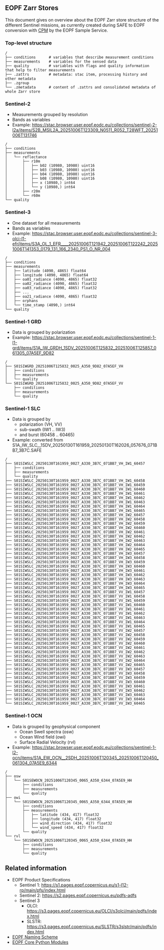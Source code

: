 ## EOPF Zarr Stores

This document gives on overview about the EOPF Zarr store structure of the different Sentinel missions, as currently created during SAFE to EOPF conversion with [CPM](https://cpm.pages.eopf.copernicus.eu/eopf-cpm/main/index.html) by the EOPF Sample Service.

### Top-level structure

```
/
├── conditions      # variables that describe measurement conditions
├── measurements    # variables for the sensed data
├── quality         # variables with flags and quality information that help to filter measurements
├── .zattrs         # metadata: stac item, processing history and other metadata
├── .zgroup
└── .zmetadata      # content of .zattrs and consolidated metadata of whole Zarr store
```


### Sentinel-2

- Measurements grouped by resolution
- Bands as variables
- Example: https://stac.browser.user.eopf.eodc.eu/collections/sentinel-2-l2a/items/S2B_MSIL2A_20251006T123309_N0511_R052_T28WFT_20251006T131746


```
/
├── conditions
├── measurements
│   └── reflectance     
│       ├── r10m
│       │   ├── b02 (10980, 10980) uint16
│       │   ├── b03 (10980, 10980) uint16
│       │   ├── b04 (10980, 10980) uint16
│       │   ├── b08 (10980, 10980) uint16
│       │   ├── x (10980,) int64
│       │   └── y (10980,) int64
│       ├── r20m
│       └── r60m   
└── quality
```

### Sentinel-3

- One dataset for all measurements 
- Bands as variables
- Example: https://stac.browser.user.eopf.eodc.eu/collections/sentinel-3-olci-l1-efr/items/S3A_OL_1_EFR____20251006T121942_20251006T122242_20251006T141353_0179_131_166_2340_PS1_O_NR_004

```
/
├── conditions
├── measurements
│   ├── latitude (4090, 4865) float64
│   ├── longitude (4090, 4865) float64
│   ├── oa01_radiance (4090, 4865) float32
│   ├── oa02_radiance (4090, 4865) float32
│   ├── oa03_radiance (4090, 4865) float32
│   ├── ...
│   ├── oa21_radiance (4090, 4865) float32
│   ├── orphans
│   └── time_stamp (4090,) int64
└── quality
```

### Sentinel-1 GRD

- Data is grouped by polarization
- Example: https://stac.browser.user.eopf.eodc.eu/collections/sentinel-1-l1-grd/items/S1A_IW_GRDH_1SDV_20251006T125832_20251006T125857_061305_07A5EF_9D82

```
/
├── S01SIWGRD_20251006T125832_0025_A350_9D82_07A5EF_VH
│   ├── conditions
│   ├── measurements
│   └── quality
└── S01SIWGRD_20251006T125832_0025_A350_9D82_07A5EF_VV
    ├── conditions
    ├── measurements
    └── quality
```

### Sentinel-1 SLC

-  Data is grouped by 
   - polarization (VH, VV)
   - sub-swath (IW1 .. IW3)
   - and burst (60458 .. 60465)
- Example: converted from S1A_IW_SLC__1SDV_20250130T161959_20250130T162026_057676_071BB7_3B7C.SAFE

```
/
├── S01SIWSLC_20250130T161959_0027_A330_3B7C_071BB7_VH_IW1_60457 
│   ├── conditions
│   ├── measurements                                              
│   └── quality
├── S01SIWSLC_20250130T161959_0027_A330_3B7C_071BB7_VH_IW1_60458
├── S01SIWSLC_20250130T161959_0027_A330_3B7C_071BB7_VH_IW1_60459
├── S01SIWSLC_20250130T161959_0027_A330_3B7C_071BB7_VH_IW1_60460
├── S01SIWSLC_20250130T161959_0027_A330_3B7C_071BB7_VH_IW1_60461
├── S01SIWSLC_20250130T161959_0027_A330_3B7C_071BB7_VH_IW1_60462
├── S01SIWSLC_20250130T161959_0027_A330_3B7C_071BB7_VH_IW1_60463
├── S01SIWSLC_20250130T161959_0027_A330_3B7C_071BB7_VH_IW1_60464
├── S01SIWSLC_20250130T161959_0027_A330_3B7C_071BB7_VH_IW1_60465
├── S01SIWSLC_20250130T161959_0027_A330_3B7C_071BB7_VH_IW2_60457
├── S01SIWSLC_20250130T161959_0027_A330_3B7C_071BB7_VH_IW2_60458
├── S01SIWSLC_20250130T161959_0027_A330_3B7C_071BB7_VH_IW2_60459
├── S01SIWSLC_20250130T161959_0027_A330_3B7C_071BB7_VH_IW2_60460
├── S01SIWSLC_20250130T161959_0027_A330_3B7C_071BB7_VH_IW2_60461
├── S01SIWSLC_20250130T161959_0027_A330_3B7C_071BB7_VH_IW2_60462
├── S01SIWSLC_20250130T161959_0027_A330_3B7C_071BB7_VH_IW2_60463
├── S01SIWSLC_20250130T161959_0027_A330_3B7C_071BB7_VH_IW2_60464
├── S01SIWSLC_20250130T161959_0027_A330_3B7C_071BB7_VH_IW2_60465
├── S01SIWSLC_20250130T161959_0027_A330_3B7C_071BB7_VH_IW3_60457
├── S01SIWSLC_20250130T161959_0027_A330_3B7C_071BB7_VH_IW3_60458
├── S01SIWSLC_20250130T161959_0027_A330_3B7C_071BB7_VH_IW3_60459
├── S01SIWSLC_20250130T161959_0027_A330_3B7C_071BB7_VH_IW3_60460
├── S01SIWSLC_20250130T161959_0027_A330_3B7C_071BB7_VH_IW3_60461
├── S01SIWSLC_20250130T161959_0027_A330_3B7C_071BB7_VH_IW3_60462
├── S01SIWSLC_20250130T161959_0027_A330_3B7C_071BB7_VH_IW3_60463
├── S01SIWSLC_20250130T161959_0027_A330_3B7C_071BB7_VH_IW3_60464
├── S01SIWSLC_20250130T161959_0027_A330_3B7C_071BB7_VH_IW3_60465
├── S01SIWSLC_20250130T161959_0027_A330_3B7C_071BB7_VV_IW1_60457
├── S01SIWSLC_20250130T161959_0027_A330_3B7C_071BB7_VV_IW1_60458
├── S01SIWSLC_20250130T161959_0027_A330_3B7C_071BB7_VV_IW1_60459
├── S01SIWSLC_20250130T161959_0027_A330_3B7C_071BB7_VV_IW1_60460
├── S01SIWSLC_20250130T161959_0027_A330_3B7C_071BB7_VV_IW1_60461
├── S01SIWSLC_20250130T161959_0027_A330_3B7C_071BB7_VV_IW1_60462
├── S01SIWSLC_20250130T161959_0027_A330_3B7C_071BB7_VV_IW1_60463
├── S01SIWSLC_20250130T161959_0027_A330_3B7C_071BB7_VV_IW1_60464
├── S01SIWSLC_20250130T161959_0027_A330_3B7C_071BB7_VV_IW1_60465
├── S01SIWSLC_20250130T161959_0027_A330_3B7C_071BB7_VV_IW2_60457
├── S01SIWSLC_20250130T161959_0027_A330_3B7C_071BB7_VV_IW2_60458
├── S01SIWSLC_20250130T161959_0027_A330_3B7C_071BB7_VV_IW2_60459
├── S01SIWSLC_20250130T161959_0027_A330_3B7C_071BB7_VV_IW2_60460
├── S01SIWSLC_20250130T161959_0027_A330_3B7C_071BB7_VV_IW2_60461
├── S01SIWSLC_20250130T161959_0027_A330_3B7C_071BB7_VV_IW2_60462
├── S01SIWSLC_20250130T161959_0027_A330_3B7C_071BB7_VV_IW2_60463
├── S01SIWSLC_20250130T161959_0027_A330_3B7C_071BB7_VV_IW2_60464
├── S01SIWSLC_20250130T161959_0027_A330_3B7C_071BB7_VV_IW2_60465
├── S01SIWSLC_20250130T161959_0027_A330_3B7C_071BB7_VV_IW3_60457
├── S01SIWSLC_20250130T161959_0027_A330_3B7C_071BB7_VV_IW3_60458
├── S01SIWSLC_20250130T161959_0027_A330_3B7C_071BB7_VV_IW3_60459
├── S01SIWSLC_20250130T161959_0027_A330_3B7C_071BB7_VV_IW3_60460
├── S01SIWSLC_20250130T161959_0027_A330_3B7C_071BB7_VV_IW3_60461
├── S01SIWSLC_20250130T161959_0027_A330_3B7C_071BB7_VV_IW3_60462
├── S01SIWSLC_20250130T161959_0027_A330_3B7C_071BB7_VV_IW3_60463
├── S01SIWSLC_20250130T161959_0027_A330_3B7C_071BB7_VV_IW3_60464
└── S01SIWSLC_20250130T161959_0027_A330_3B7C_071BB7_VV_IW3_60465
```

### Sentinel-1 OCN

- Data is grouped by geophysical component
  - Ocean Swell spectra (osw)
  - Ocean Wind field (owi)
  - Surface Radial Velocity (rvl)
- Example: https://stac.browser.user.eopf.eodc.eu/collections/sentinel-1-l2-ocn/items/S1A_EW_OCN__2SDH_20251006T120345_20251006T120450_061304_07A5E9_6344

```
/
├── osw
│   └── S01SEWOCN_20251006T120345_0065_A350_6344_07A5E9_HH
│       ├── conditions
│       ├── measurements
│       └── quality
├── owi
│   └── S01SEWOCN_20251006T120345_0065_A350_6344_07A5E9_HH
│       ├── conditions
│       ├── measurements
│       │   ├── latitude (434, 417) float32
│       │   ├── longitude (434, 417) float32
│       │   ├── wind_direction (434, 417) float32
│       │   └── wind_speed (434, 417) float32
│       └── quality
└── rvl
    └── S01SEWOCN_20251006T120345_0065_A350_6344_07A5E9_HH
        ├── conditions
        ├── measurements
        └── quality
```

## Related information

- EOPF Product Specifications
  - Sentinel 1: https://s1.pages.eopf.copernicus.eu/s1-l12-rp/main/pfs/index.html
  - Sentinel 2: https://s2.pages.eopf.copernicus.eu/pdfs-adfs
  - Sentinel 3 
    - OLCI: https://s3.pages.eopf.copernicus.eu/OLCI/s3olci/main/pdfs/index.html
    - SLSTR: https://s3.pages.eopf.copernicus.eu/SLSTR/s3slstr/main/pdfs/index.html
- [EOPF Naming Scheme](https://cpm.pages.eopf.copernicus.eu/eopf-cpm/main/PSFD/3-product-types-naming-rules.html)
- [EOPF Core Python Modules](https://cpm.pages.eopf.copernicus.eu/eopf-cpm/main/index.html)